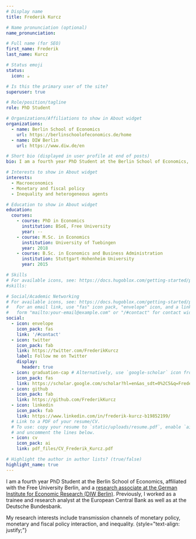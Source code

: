 ```yaml
---
# Display name
title: Frederik Kurcz

# Name pronunciation (optional)
name_pronunciation: 

# Full name (for SEO)
first_name: Frederik  
last_name: Kurcz

# Status emoji
status:
  icon: ☕️

# Is this the primary user of the site?
superuser: true

# Role/position/tagline
role: PhD Student

# Organizations/Affiliations to show in About widget
organizations:
  - name: Berlin School of Economics
    url: https://berlinschoolofeconomics.de/home
  - name: DIW Berlin
    url: https://www.diw.de/en

# Short bio (displayed in user profile at end of posts)
bio: I am a fourth year PhD Student at the Berlin School of Economics, affiliated with the Free University Berlin, and a research associate at the German Institute for Economic Research (DIW Berlin).

# Interests to show in About widget
interests:
  - Macroeconomics
  - Monetary and fiscal policy
  - Inequality and heterogeneous agents

# Education to show in About widget
education:
  courses:
    - course: PhD in Economics
      institution: BSoE, Free University
      year: --
    - course: M.Sc. in Economics
      institution: University of Tuebingen
      year: 2018
    - course: B.Sc. in Economics and Business Administration
      institution: Stuttgart-Hohenheim University
      year: 2015

# Skills
# For available icons, see: https://docs.hugoblox.com/getting-started/page-builder/#icons
#skills:

# Social/Academic Networking
# For available icons, see: https://docs.hugoblox.com/getting-started/page-builder/#icons
#   For an email link, use "fas" icon pack, "envelope" icon, and a link in the
#   form "mailto:your-email@example.com" or "/#contact" for contact widget.
social:
  - icon: envelope
    icon_pack: fas
    link: '/#contact'
  - icon: twitter
    icon_pack: fab
    link: https://twitter.com/FrederikKurcz
    label: Follow me on Twitter
    display:
      header: true
  - icon: graduation-cap # Alternatively, use `google-scholar` icon from `ai` icon pack
    icon_pack: fas
    link: https://scholar.google.com/scholar?hl=en&as_sdt=0%2C5&q=Frederik+Kurcz&btnG=
  - icon: github
    icon_pack: fab
    link: https://github.com/FrederikKurcz
  - icon: linkedin
    icon_pack: fab
    link: https://www.linkedin.com/in/frederik-kurcz-b19852199/
  # Link to a PDF of your resume/CV.
  # To use: copy your resume to `static/uploads/resume.pdf`, enable `ai` icons in `params.yaml`,
  # and uncomment the lines below.
  - icon: cv
    icon_pack: ai
    link: pdf_files/CV_Frederik_Kurcz.pdf

# Highlight the author in author lists? (true/false)
highlight_name: true
---
```


I am a fourth year PhD Student at the Berlin School of Economics, affiliated with the Free University Berlin, and a [research associate at the German Institute for Economic Research (DIW Berlin)](https://www.diw.de/sixcms/detail.php?id=diw_01.c.840943.en).
Previously, I worked as a trainee and research analyst at the European Central Bank as well as at the Deutsche Bundesbank.

My research interests include transmission channels of monetary policy, monetary and fiscal policy interaction, and inequality.
{style="text-align: justify;"}
